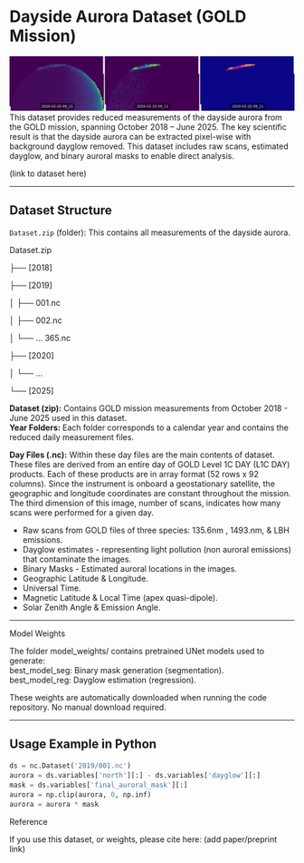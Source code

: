 # Dayside Aurora Dataset (GOLD Mission)
<img src="https://github.com/jah-26603/dayside_aurora_gold/blob/main/36b48e9dc798b6a129637a9bdd91230f%20(1).gif?raw=true" alt="Aurora" width="1000">
This dataset provides reduced measurements of the dayside aurora from the GOLD mission, spanning October 2018 – June 2025.  
The key scientific result is that the dayside aurora can be extracted pixel-wise with background dayglow removed. This dataset includes raw scans, estimated dayglow, and binary auroral masks to enable direct analysis.

(link to dataset here)

---

## Dataset Structure

`Dataset.zip` (folder): This contains all measurements of the dayside aurora.  

Dataset.zip

├── [2018]

├── [2019]

│ ├── 001.nc

│ ├── 002.nc

│ └── ... 365.nc

├── [2020]

│ └── ...

└── [2025]



**Dataset (zip):** Contains GOLD mission measurements from October 2018 - June 2025 used in this dataset.  
**Year Folders:** Each folder corresponds to a calendar year and contains the reduced daily measurement files.  

**Day Files (.nc):** Within these day files are the main contents of dataset. These files are derived from an entire day of GOLD Level 1C DAY (L1C DAY) products. Each of these products are in array format (52 rows x 92 columns). Since the instrument is onboard a geostationary satellite, the geographic and longitude coordinates are constant throughout the mission. The third dimension of this image, number of scans, indicates how many scans were performed for a given day.

- Raw scans from GOLD files of three species: 135.6nm , 1493.nm, & LBH emissions.
- Dayglow estimates - representing light pollution (non auroral emissions) that contaminate the images.
- Binary Masks - Estimated auroral locations in the images.
- Geographic Latitude & Longitude.
- Universal Time. 
- Magnetic Latitude & Local Time (apex quasi-dipole).
- Solar Zenith Angle & Emission Angle.

---

Model Weights

The folder model_weights/ contains pretrained UNet models used to generate:  
best_model_seg: Binary mask generation (segmentation).  
best_model_reg: Dayglow estimation (regression).  

These weights are automatically downloaded when running the code repository. No manual download required.

---

## Usage Example in Python

```python
ds = nc.Dataset('2019/001.nc')
aurora = ds.variables['north'][:] - ds.variables['dayglow'][:]
mask = ds.variables['final_auroral_mask'][:] 
aurora = np.clip(aurora, 0, np.inf)
aurora = aurora * mask
```




Reference

If you use this dataset, or weights, please cite here:
(add paper/preprint link)
